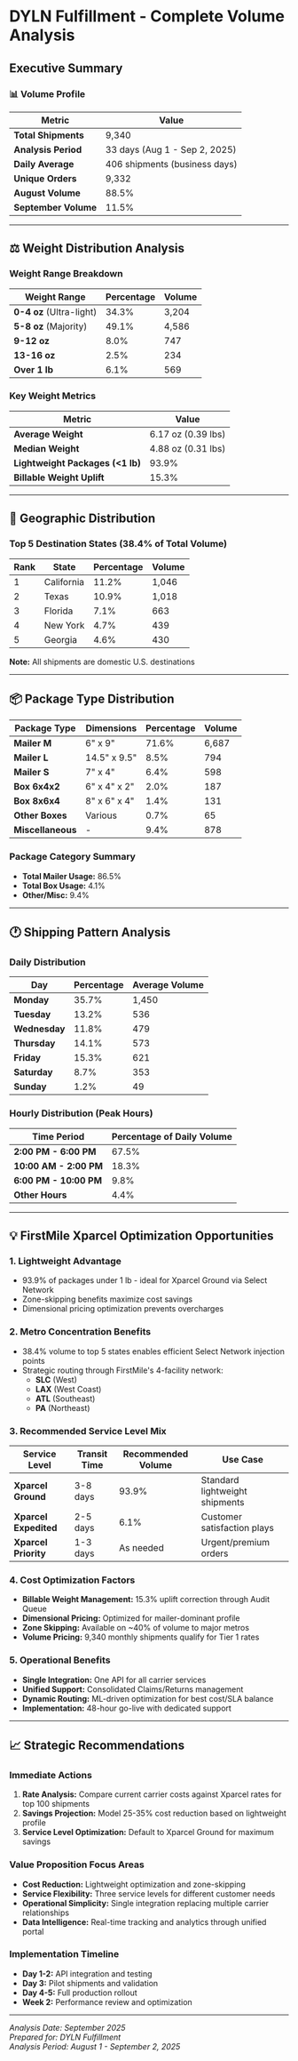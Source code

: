 # DYLN Fulfillment - Complete Volume Analysis

## Executive Summary

### 📊 Volume Profile

| Metric | Value |
|--------|-------|
| **Total Shipments** | 9,340 |
| **Analysis Period** | 33 days (Aug 1 - Sep 2, 2025) |
| **Daily Average** | 406 shipments (business days) |
| **Unique Orders** | 9,332 |
| **August Volume** | 88.5% |
| **September Volume** | 11.5% |

---

## ⚖️ Weight Distribution Analysis

### Weight Range Breakdown

| Weight Range | Percentage | Volume |
|-------------|------------|--------|
| **0-4 oz** (Ultra-light) | 34.3% | 3,204 |
| **5-8 oz** (Majority) | 49.1% | 4,586 |
| **9-12 oz** | 8.0% | 747 |
| **13-16 oz** | 2.5% | 234 |
| **Over 1 lb** | 6.1% | 569 |

### Key Weight Metrics

| Metric | Value |
|--------|-------|
| **Average Weight** | 6.17 oz (0.39 lbs) |
| **Median Weight** | 4.88 oz (0.31 lbs) |
| **Lightweight Packages (<1 lb)** | 93.9% |
| **Billable Weight Uplift** | 15.3% |

---

## 📍 Geographic Distribution

### Top 5 Destination States (38.4% of Total Volume)

| Rank | State | Percentage | Volume |
|------|-------|------------|--------|
| 1 | California | 11.2% | 1,046 |
| 2 | Texas | 10.9% | 1,018 |
| 3 | Florida | 7.1% | 663 |
| 4 | New York | 4.7% | 439 |
| 5 | Georgia | 4.6% | 430 |

**Note:** All shipments are domestic U.S. destinations

---

## 📦 Package Type Distribution

| Package Type | Dimensions | Percentage | Volume |
|--------------|------------|------------|--------|
| **Mailer M** | 6" x 9" | 71.6% | 6,687 |
| **Mailer L** | 14.5" x 9.5" | 8.5% | 794 |
| **Mailer S** | 7" x 4" | 6.4% | 598 |
| **Box 6x4x2** | 6" x 4" x 2" | 2.0% | 187 |
| **Box 8x6x4** | 8" x 6" x 4" | 1.4% | 131 |
| **Other Boxes** | Various | 0.7% | 65 |
| **Miscellaneous** | - | 9.4% | 878 |

### Package Category Summary
- **Total Mailer Usage:** 86.5%
- **Total Box Usage:** 4.1%
- **Other/Misc:** 9.4%

---

## 🕐 Shipping Pattern Analysis

### Daily Distribution

| Day | Percentage | Average Volume |
|-----|------------|----------------|
| **Monday** | 35.7% | 1,450 |
| **Tuesday** | 13.2% | 536 |
| **Wednesday** | 11.8% | 479 |
| **Thursday** | 14.1% | 573 |
| **Friday** | 15.3% | 621 |
| **Saturday** | 8.7% | 353 |
| **Sunday** | 1.2% | 49 |

### Hourly Distribution (Peak Hours)

| Time Period | Percentage of Daily Volume |
|-------------|---------------------------|
| **2:00 PM - 6:00 PM** | 67.5% |
| **10:00 AM - 2:00 PM** | 18.3% |
| **6:00 PM - 10:00 PM** | 9.8% |
| **Other Hours** | 4.4% |

---

## 💡 FirstMile Xparcel Optimization Opportunities

### 1. **Lightweight Advantage**
- 93.9% of packages under 1 lb - ideal for Xparcel Ground via Select Network
- Zone-skipping benefits maximize cost savings
- Dimensional pricing optimization prevents overcharges

### 2. **Metro Concentration Benefits**
- 38.4% volume to top 5 states enables efficient Select Network injection points
- Strategic routing through FirstMile's 4-facility network:
  - **SLC** (West)
  - **LAX** (West Coast) 
  - **ATL** (Southeast)
  - **PA** (Northeast)

### 3. **Recommended Service Level Mix**

| Service Level | Transit Time | Recommended Volume | Use Case |
|---------------|-------------|-------------------|----------|
| **Xparcel Ground** | 3-8 days | 93.9% | Standard lightweight shipments |
| **Xparcel Expedited** | 2-5 days | 6.1% | Customer satisfaction plays |
| **Xparcel Priority** | 1-3 days | As needed | Urgent/premium orders |

### 4. **Cost Optimization Factors**
- **Billable Weight Management:** 15.3% uplift correction through Audit Queue
- **Dimensional Pricing:** Optimized for mailer-dominant profile
- **Zone Skipping:** Available on ~40% of volume to major metros
- **Volume Pricing:** 9,340 monthly shipments qualify for Tier 1 rates

### 5. **Operational Benefits**
- **Single Integration:** One API for all carrier services
- **Unified Support:** Consolidated Claims/Returns management
- **Dynamic Routing:** ML-driven optimization for best cost/SLA balance
- **Implementation:** 48-hour go-live with dedicated support

---

## 📈 Strategic Recommendations

### Immediate Actions
1. **Rate Analysis:** Compare current carrier costs against Xparcel rates for top 100 shipments
2. **Savings Projection:** Model 25-35% cost reduction based on lightweight profile
3. **Service Level Optimization:** Default to Xparcel Ground for maximum savings

### Value Proposition Focus Areas
- **Cost Reduction:** Lightweight optimization and zone-skipping
- **Service Flexibility:** Three service levels for different customer needs
- **Operational Simplicity:** Single integration replacing multiple carrier relationships
- **Data Intelligence:** Real-time tracking and analytics through unified portal

### Implementation Timeline
- **Day 1-2:** API integration and testing
- **Day 3:** Pilot shipments and validation
- **Day 4-5:** Full production rollout
- **Week 2:** Performance review and optimization

---

*Analysis Date: September 2025*  
*Prepared for: DYLN Fulfillment*  
*Analysis Period: August 1 - September 2, 2025*